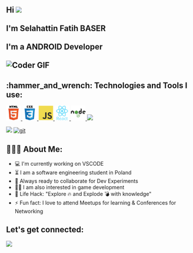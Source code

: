 <h2 align="left">
 <abc>
  <br>Hi <img src="https://user-images.githubusercontent.com/42378118/110234147-e3259600-7f4e-11eb-95be-0c4047144dea.gif" width="30"><br>
  <br> I'm Selahattin Fatih BASER <br>
  <br> I'm a ANDROID Developer<br>
  <br>
    <img src="https://media.giphy.com/media/SWoSkN6DxTszqIKEqv/giphy.gif" alt="Coder GIF" width="500">
 </abc>
</h2> 
<h2 align="left">:hammer_and_wrench: Technologies and Tools I use:</h2>
<p align="left">
    <a href="https://www.w3.org/html/" target="_blank"> <img src="https://raw.githubusercontent.com/devicons/devicon/master/icons/html5/html5-original-wordmark.svg" alt="html5" width="40" height="40"/> </a>
    <a href="https://www.w3schools.com/css/" target="_blank"> <img src="https://raw.githubusercontent.com/devicons/devicon/master/icons/css3/css3-original-wordmark.svg" alt="css3" width="40" height="40"/> </a>
    <a href="https://developer.mozilla.org/en-US/docs/Web/JavaScript" target="_blank"> <img src="https://raw.githubusercontent.com/devicons/devicon/master/icons/javascript/javascript-original.svg" alt="javascript" width="40" height="40"/> </a>
    <a href="https://www.flaticon.com/free-icon/c-logo_74906" target="_blank" img src="">
    </a>
<a href="https://reactjs.org/" target="_blank"> <img src="https://raw.githubusercontent.com/devicons/devicon/master/icons/react/react-original-wordmark.svg" alt="react" width="40" height="40"/> </a>
      <a href="https://nodejs.org" target="_blank"> <img src="https://raw.githubusercontent.com/devicons/devicon/master/icons/nodejs/nodejs-original-wordmark.svg" alt="nodejs" width="40" height="40"/> </a>
    <a href="https://code.visualstudio.com/" title="Visual Studio Code"><img src="icon/vscode.png" /></a>

<a href="http://csharp.net/" title="C#"><img src="icons/csharp.png" /></a>
<a href="https://git-scm.com/" target="_blank"> <img src="https://www.vectorlogo.zone/logos/git-scm/git-scm-icon.svg" alt="git" width="40" height="40"/> </a>

</p>

<h2 align="left">👨🏻‍💻 About Me:</h2>

- :computer: I'm currently working on VSCODE
- :hourglass_flowing_sand: I am a software engineering student in Poland
- :rocket: Always ready to collaborate for Dev Experiments
- :man_technologist: I am also interested in game development
- :dart: Life Hack: "Explore :fire: and Explode :bomb: with knowledge" 
- :zap: Fun fact: I love to attend Meetups for learning & Conferences for Networking<br>

<h2 align="left">Let's get connected:</h2>

<a target="_blank" href="www.linkedin.com/in/fatih-baser-0246651a4"><img src="https://img.shields.io/badge/-LinkedIn-0077B5?style=for-the-badge&logo=Linkedin&logoColor=white"></img></a>




